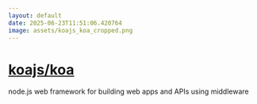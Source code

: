 ```yaml
---
layout: default
date: 2025-06-23T11:51:06.420764
image: assets/koajs_koa_cropped.png
---
```


# [koajs/koa](https://github.com/koajs/koa)

node.js web framework for building web apps and APIs using middleware
